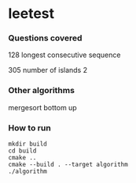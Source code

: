 # leetest

### Questions covered
128 longest consecutive sequence

305 number of islands 2

### Other algorithms
mergesort bottom up

### How to run
```
mkdir build
cd build
cmake ..
cmake --build . --target algorithm
./algorithm
```
